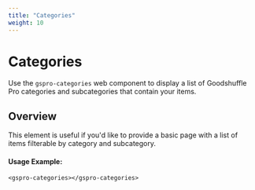 ```yaml
---
title: "Categories"
weight: 10
---
```


# Categories

Use the `gspro-categories` web component to display a list of Goodshuffle Pro categories and subcategories that contain your items.

## Overview

This element is useful if you'd like to provide a basic page with a list of items filterable by category and subcategory.

#### Usage Example:

```
<gspro-categories></gspro-categories>
```
